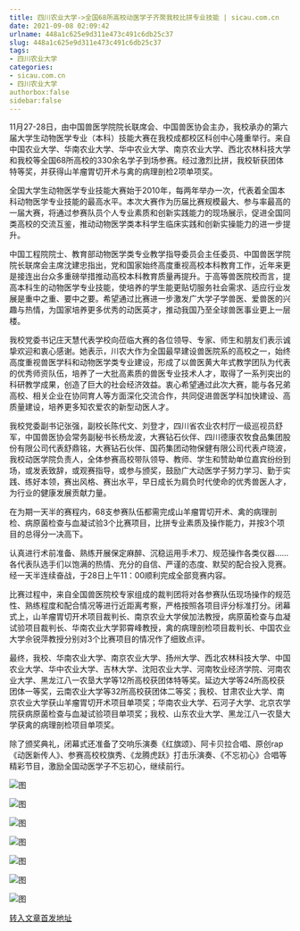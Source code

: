 ```yaml
---
title: 四川农业大学->全国68所高校动医学子齐聚我校比拼专业技能 | sicau.com.cn
date: 2021-09-08 02:09:42
urlname: 448a1c625e9d311e473c491c6db25c37
slug: 448a1c625e9d311e473c491c6db25c37
tags: 
- 四川农业大学
categories:
- sicau.com.cn
- 四川农业大学
authorbox:false
sidebar:false
---
```

11月27-28日，由中国兽医学院院长联席会、中国兽医协会主办，我校承办的第六届大学生动物医学专业（本科）技能大赛在我校成都校区科创中心隆重举行。来自中国农业大学、华南农业大学、华中农业大学、南京农业大学、西北农林科技大学和我校等全国68所高校的330余名学子到场参赛。经过激烈比拼，我校斩获团体特等奖，并获得山羊瘤胃切开术与禽的病理剖检2项单项奖。

全国大学生动物医学专业技能大赛始于2010年，每两年举办一次，代表着全国本科动物医学专业技能的最高水平。本次大赛作为历届比赛规模最大、参与率最高的一届大赛，将通过参赛队员个人专业素质和创新实践能力的现场展示，促进全国同类高校的交流互鉴，推动动物医学类本科学生临床实践和创新实操能力的进一步提升。

中国工程院院士、教育部动物医学类专业教学指导委员会主任委员、中国兽医学院院长联席会主席沈建忠指出，党和国家始终高度重视高校本科教育工作，近年来更是接连出台众多重磅举措推动高校本科教育质量再提升。于高等兽医院校而言，提高本科生的动物医学专业技能，使培养的学生能更贴切服务社会需求、适应行业发展是重中之重、要中之要。希望通过比赛进一步激发广大学子学兽医、爱兽医的兴趣与热情，为国家培养更多优秀的动医英才，推动我国乃至全球兽医事业更上一层楼。

我校党委书记庄天慧代表学校向莅临大赛的各位领导、专家、师生和朋友们表示诚挚欢迎和衷心感谢。她表示，川农大作为全国最早建设兽医院系的高校之一，始终高度重视兽医学科和动物医学类专业建设，形成了以兽医黄大年式教学团队为代表的优秀师资队伍，培养了一大批高素质的兽医专业技术人才，取得了一系列突出的科研教学成果，创造了巨大的社会经济效益。衷心希望通过此次大赛，能与各兄弟高校、相关企业在协同育人等方面深化交流合作，共同促进兽医学科加快建设、高质量建设，培养更多知农爱农的新型动医人才。

我校党委副书记张强，副校长陈代文、刘登才，四川省农业农村厅一级巡视员舒军，中国兽医协会常务副秘书长杨龙波，大赛钻石伙伴、四川德康农牧食品集团股份有限公司代表舒鼎铭，大赛钻石伙伴、国药集团动物保健有限公司代表卢晓波，我校动医学院负责人，全体参赛高校带队领导、教师、学生和赞助单位嘉宾纷纷到场，或发表致辞，或观赛指导，或参与颁奖，鼓励广大动医学子努力学习、勤于实践、练好本领，赛出风格、赛出水平，早日成长为肩负时代使命的优秀兽医人才，为行业的健康发展贡献力量。

在为期一天半的赛程内，68支参赛队伍都需完成山羊瘤胃切开术、禽的病理剖检、病原菌检查与血凝试验3个比赛项目，比拼专业素质及操作能力，并按3个项目的总得分一决高下。

认真进行术前准备、熟练开展保定麻醉、沉稳运用手术刀、规范操作各类仪器……各代表队选手们以饱满的热情、充分的自信、严谨的态度、默契的配合投入竞赛。经一天半连续奋战，于28日上午11：00顺利完成全部竞赛内容。

比赛过程中，来自全国兽医院校专家组成的裁判团将对各参赛队伍现场操作的规范性、熟练程度和配合情况等进行近距离考察，严格按照各项目评分标准打分。闭幕式上，山羊瘤胃切开术项目裁判长、南京农业大学侯加法教授，病原菌检查与血凝试验项目裁判长、华南农业大学郭霄峰教授，禽的病理剖检项目裁判长、中国农业大学佘锐萍教授分别对3个比赛项目的情况作了细致点评。

最终，我校、华南农业大学、南京农业大学、扬州大学、西北农林科技大学、中国农业大学、华中农业大学、吉林大学、沈阳农业大学、河南牧业经济学院、河南农业大学、黑龙江八一农垦大学等12所高校获团体特等奖。延边大学等24所高校获团体一等奖，云南农业大学等32所高校获团体二等奖；我校、甘肃农业大学、南京农业大学获山羊瘤胃切开术项目单项奖；华南农业大学、石河子大学、北京农学院获病原菌检查与血凝试验项目单项奖；我校、山东农业大学、黑龙江八一农垦大学获禽的病理剖检项目单项奖。

除了颁奖典礼，闭幕式还准备了交响乐演奏《红旗颂》、阿卡贝拉合唱、原创rap《动医新传人》、参赛高校校旗秀、《龙腾虎跃》打击乐演奏、《不忘初心》合唱等精彩节目，激励全国动医学子不忘初心，继续前行。

![图](https://news.sicau.edu.cn/__local/2/2B/2B/C034BFBE53B9EA87C37C26CA3FD_78F04BE2_195E0.jpg)

![图](https://news.sicau.edu.cn/__local/5/3F/0F/0D2DA3BC0BB28E064384475EF7B_AE9031E3_188A0.jpg)

![图](https://news.sicau.edu.cn/__local/F/30/BF/84153C57356625EDB16F67EDAB4_A54DF498_139A4.jpg)

![图](https://news.sicau.edu.cn/__local/A/EC/7E/79C4FA3507677BBBA8F0B28EA8C_1355E880_16F85.jpg)

![图](https://news.sicau.edu.cn/__local/E/B4/DF/4476CC16B1D2559B5285EC74525_2A207E37_D89E.jpg)

![图](https://news.sicau.edu.cn/__local/4/42/D5/844925F38427CC35A2A45F30E99_8E1C0513_DA9B.jpg)

![图](https://news.sicau.edu.cn/__local/B/F2/22/96FF6D544EDCACFDD970B909F89_D41EE846_1BCDA.jpg)

[转入文章首发地址](https://news.sicau.edu.cn/info/1135/60112.htm)